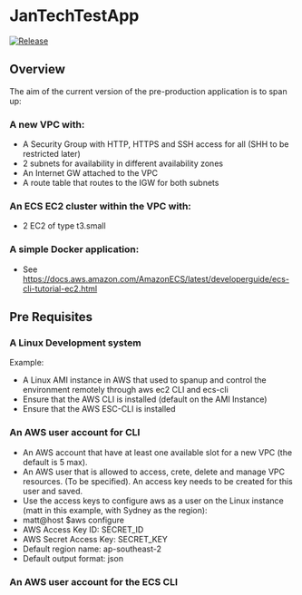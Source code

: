 # JanTechTestApp

[![Release]][release]

[release]:https://github.com/jnorback/JanTechTestApp/releases/latest

## Overview

The aim of the current version of the pre-production application is to span up:
### A new VPC with:
* A Security Group with HTTP, HTTPS and SSH access for all (SHH to be restricted later)
* 2 subnets for availability in different availability zones
* An Internet GW attached to the VPC
* A route table that routes to the IGW for both subnets
### An ECS EC2 cluster within the VPC with:
* 2 EC2 of type t3.small
### A simple Docker application:
* See https://docs.aws.amazon.com/AmazonECS/latest/developerguide/ecs-cli-tutorial-ec2.html

## Pre Requisites

### A Linux Development system
Example:
* A Linux AMI instance in AWS that used to spanup and control the environment remotely through aws ec2 CLI and ecs-cli
* Ensure that the AWS CLI is installed (default on the AMI Instance)
* Ensure that the AWS ESC-CLI is installed

### An AWS user account for CLI
* An AWS account that have at least one available slot for a new VPC (the default is 5 max).
* An AWS user that is allowed to access, crete, delete and manage VPC resources. (To be specified). An access key needs to be created for this user and saved.
* Use the access keys to configure aws as a user on the Linux instance (matt in this example, with Sydney as the region):
* matt@host $aws configure
* AWS Access Key ID: SECRET_ID
* AWS Secret Access Key: SECRET_KEY 
* Default region name: ap-southeast-2
* Default output format: json

### An AWS user account for the ECS CLI






